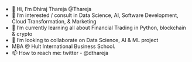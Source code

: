 - 👋 Hi, I’m Dhiraj Thareja @Thareja
- 👀 I’m interested / consult in Data Science, AI, Software Development, Cloud Transformation, & Marketing
- 🌱 I’m currently learning all about Financial Trading in Python, blockchain & crypto
- 💞️ I’m looking to collaborate on Data Science, AI & ML project
-  MBA @ Hult International Business School.
- 📫 How to reach me: twitter -  @dthareja 

<!---
Thareja/Thareja is a ✨ special ✨ repository because its `README.md` (this file) appears on your GitHub profile.
You can click the Preview link to take a look at your changes.
--->
